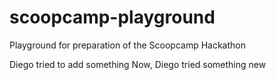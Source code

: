 scoopcamp-playground
====================

Playground for preparation of the Scoopcamp Hackathon

Diego tried to add something
Now, Diego tried something new
